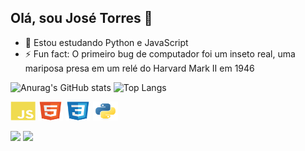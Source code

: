## Olá, sou José Torres 👋

- 🌱 Estou estudando Python e JavaScript 
- ⚡ Fun fact: O primeiro bug de computador foi um inseto real,
     uma mariposa presa em um relé do Harvard Mark II em 1946

![Anurag's GitHub stats](https://github-readme-stats.vercel.app/api?username=Torres1616&show_icons=true&theme=github_dark_dimmed )
![Top Langs](https://github-readme-stats.vercel.app/api/top-langs/?username=Torres1616&hide_progress=true&theme=github_dark_dimmed&hide_progress=true )
<br>
<div> 

  <img align="center" alt="torres-Js" height="30" width="40" src="https://raw.githubusercontent.com/devicons/devicon/master/icons/javascript/javascript-plain.svg">
  <img align="center" alt="torres-HTML" height="30" width="40" src="https://raw.githubusercontent.com/devicons/devicon/master/icons/html5/html5-original.svg">
  <img align="center" alt="torres-CSS" height="30" width="40" src="https://raw.githubusercontent.com/devicons/devicon/master/icons/css3/css3-original.svg">
  <img align="center" alt="torres-Python" height="30" width="40" src="https://raw.githubusercontent.com/devicons/devicon/master/icons/python/python-original.svg">
</div>
<br>
<div>
  <a href="https://www.instagram.com/jose_torres_ph/" target="_blank"><img src="https://img.shields.io/badge/-Instagram-%23E4405F?style=for-the-badge&logo=instagram&logoColor=white" target="_blank"></a>
  <a href="https://www.linkedin.com/feed/?trk=sem-ga_campid.12619604099_asid.149519181115_crid.725790844702_kw.linkedin_d.c_tid.kwd-148086543_n.g_mt.e_geo.9216766" target="_blank"><img src="https://img.shields.io/badge/-LinkedIn-%230077B5?style=for-the-badge&logo=linkedin&logoColor=white" target="_blank"></a> 
</div>
